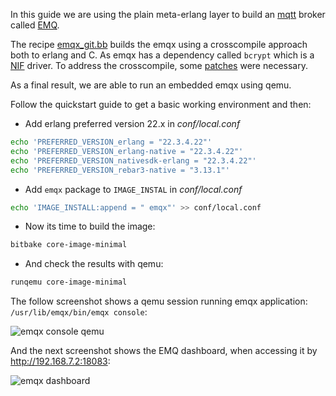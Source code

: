 In this guide we are using the plain meta-erlang layer to build an [mqtt](http://mqtt.org/) broker called [EMQ](https://www.emqx.io/).

The recipe [emqx_git.bb](https://github.com/meta-erlang/meta-erlang/blob/master/recipes-connectivity/emqx/emqx_git.bb) builds the emqx using a crosscompile approach both to erlang and C. As emqx has a dependency called `bcrypt` which is a [NIF](http://erlang.org/doc/tutorial/nif.html) driver. To address the crosscompile, some [patches](https://github.com/meta-erlang/meta-erlang/blob/master/recipes-connectivity/emqx/files) were necessary.

As a final result, we are able to run an embedded emqx using qemu.

Follow the quickstart guide to get a basic working environment and then:

- Add erlang preferred version 22.x in _conf/local.conf_

```bash
echo 'PREFERRED_VERSION_erlang = "22.3.4.22"'
echo 'PREFERRED_VERSION_erlang-native = "22.3.4.22"'
echo 'PREFERRED_VERSION_nativesdk-erlang = "22.3.4.22"'
echo 'PREFERRED_VERSION_rebar3-native = "3.13.1"'
```

- Add `emqx` package to `IMAGE_INSTAL` in _conf/local.conf_

```bash
echo 'IMAGE_INSTALL:append = " emqx"' >> conf/local.conf
```

- Now its time to build the image:

```bash
bitbake core-image-minimal
```

- And check the results with qemu:

```bash
runqemu core-image-minimal
```

The follow screenshot shows a qemu session running emqx application: `/usr/lib/emqx/bin/emqx console`:

![emqx console qemu](_media/emqx_qemu.png)

And the next screenshot shows the EMQ dashboard, when accessing it by http://192.168.7.2:18083:

![emqx dashboard](_media/emqx_dashboard.png)
